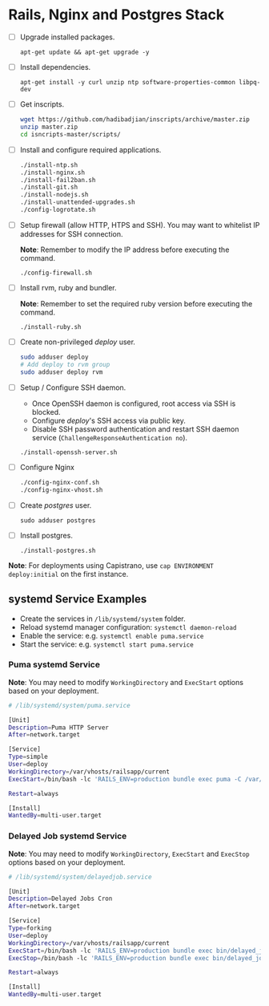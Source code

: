 # Rails, Nginx and Postgres Stack

- [ ] Upgrade installed packages.

  `apt-get update && apt-get upgrade -y`

- [ ] Install dependencies.

  `apt-get install -y curl unzip ntp software-properties-common libpq-dev`

- [ ] Get inscripts.

  ```bash
  wget https://github.com/hadibadjian/inscripts/archive/master.zip
  unzip master.zip
  cd isncripts-master/scripts/
  ```

- [ ] Install and configure required applications.

  ```bash
  ./install-ntp.sh
  ./install-nginx.sh
  ./install-fail2ban.sh
  ./install-git.sh
  ./install-nodejs.sh
  ./install-unattended-upgrades.sh
  ./config-logrotate.sh
  ```

- [ ] Setup firewall (allow HTTP, HTPS and SSH). You may want to whitelist IP addresses for SSH connection.

  __Note__: Remember to modify the IP address before executing the command.

  `./config-firewall.sh`

- [ ] Install rvm, ruby and bundler.

  __Note__: Remember to set the required ruby version before executing the command.

  `./install-ruby.sh`

- [ ] Create non-privileged _deploy_ user.

  ```bash
  sudo adduser deploy
  # Add deploy to rvm group
  sudo adduser deploy rvm
  ```

- [ ] Setup / Configure SSH daemon.

  + Once OpenSSH daemon is configured, root access via SSH is blocked.
  + Configure _deploy_'s SSH access via public key.
  + Disable SSH password authentication and restart SSH daemon service (`ChallengeResponseAuthentication no`).

  `./install-openssh-server.sh`

- [ ] Configure Nginx

  ```bash
  ./config-nginx-conf.sh
  ./config-nginx-vhost.sh
  ```

- [ ] Create _postgres_ user.

  `sudo adduser postgres`

- [ ] Install postgres.

  `./install-postgres.sh`

__Note__: For deployments using Capistrano, use `cap ENVIRONMENT deploy:initial` on the first instance.

## systemd Service Examples

- Create the services in `/lib/systemd/system` folder.
- Reload systemd manager configuration: `systemctl daemon-reload`
- Enable the service: e.g. `systemctl enable puma.service`
- Start the service: e.g. `systemctl start puma.service`

### Puma systemd Service

__Note__: You may need to modify `WorkingDirectory` and `ExecStart` options based on your deployment.

```bash
# /lib/systemd/system/puma.service

[Unit]
Description=Puma HTTP Server
After=network.target

[Service]
Type=simple
User=deploy
WorkingDirectory=/var/vhosts/railsapp/current
ExecStart=/bin/bash -lc 'RAILS_ENV=production bundle exec puma -C /var/vhosts/railsapp/shared/puma.rb'

Restart=always

[Install]
WantedBy=multi-user.target

```

### Delayed Job systemd Service

__Note__: You may need to modify `WorkingDirectory`, `ExecStart` and `ExecStop` options based on your deployment.

```bash
# /lib/systemd/system/delayedjob.service

[Unit]
Description=Delayed Jobs Cron
After=network.target

[Service]
Type=forking
User=deploy
WorkingDirectory=/var/vhosts/railsapp/current
ExecStart=/bin/bash -lc 'RAILS_ENV=production bundle exec bin/delayed_job start'
ExecStop=/bin/bash -lc 'RAILS_ENV=production bundle exec bin/delayed_job stop'

Restart=always

[Install]
WantedBy=multi-user.target

```
